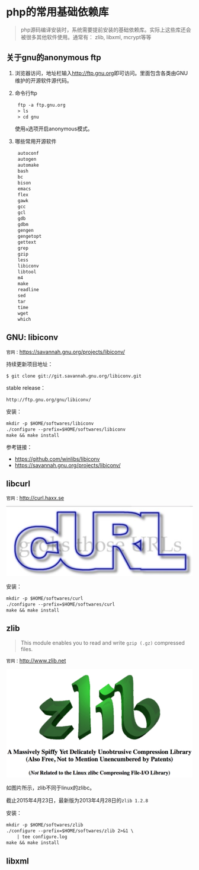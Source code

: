 # php的常用基础依赖库

> php源码编译安装时，系统需要提前安装的基础依赖库。实际上这些库还会被很多其他软件使用。通常有：
> zlib, libxml, mcrypt等等


## 关于gnu的anonymous ftp

1. 浏览器访问，地址栏输入<http://ftp.gnu.org>即可访问。里面包含各类由GNU维护的开源软件源代码。

2. 命令行ftp

        ftp -a ftp.gnu.org
        > ls
        > cd gnu

    使用`a`选项开启anonymous模式。

3. 哪些常用开源软件

        autoconf
        autogen
        automake
        bash
        bc
        bison
        emacs
        flex
        gawk
        gcc
        gcl
        gdb
        gdbm
        gengen
        gengetopt
        gettext
        grep
        gzip
        less
        libiconv
        libtool
        m4
        make
        readline
        sed
        tar
        time
        wget
        which




## GNU: libiconv

`官网：`<https://savannah.gnu.org/projects/libiconv/>

持续更新项目地址：

    $ git clone git://git.savannah.gnu.org/libiconv.git

stable release：

    http://ftp.gnu.org/gnu/libiconv/

安装：

    mkdir -p $HOME/softwares/libiconv
    ./configure --prefix=$HOME/softwares/libiconv
    make && make install


参考链接：
* https://github.com/winlibs/libiconv
* https://savannah.gnu.org/projects/libiconv/




## libcurl

`官网：`<http://curl.haxx.se>

<img src="./img/libcurl.png">

安装：

    mkdir -p $HOME/softwares/curl
    ./configure --prefix=$HOME/softwares/curl
    make && make install


## zlib

> This module enables you to read and write `gzip (.gz)` compressed files.

`官网：`<http://www.zlib.net>

<img src="./img/zlib.png">

如图片所示，zlib不同于linux的zlibc。

截止2015年4月23日，最新版为2013年4月28日的`zlib 1.2.8`

安装：

    mkdir -p $HOME/softwares/zlib
    ./configure --prefix=$HOME/softwares/zlib 2>&1 \
        | tee configure.log
    make && make install





## libxml 





